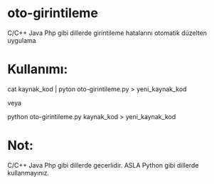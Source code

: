# oto-girintileme
C/C++ Java Php gibi dillerde girintileme hatalarını otomatik düzelten uygulama

# Kullanımı:
cat kaynak_kod | pyton oto-girintileme.py > yeni_kaynak_kod

veya

python oto-girintileme.py kaynak_kod > yeni_kaynak_kod

# Not:
C/C++ Java Php gibi dillerde gecerlidir. ASLA Python gibi dillerde kullanmayınız.

